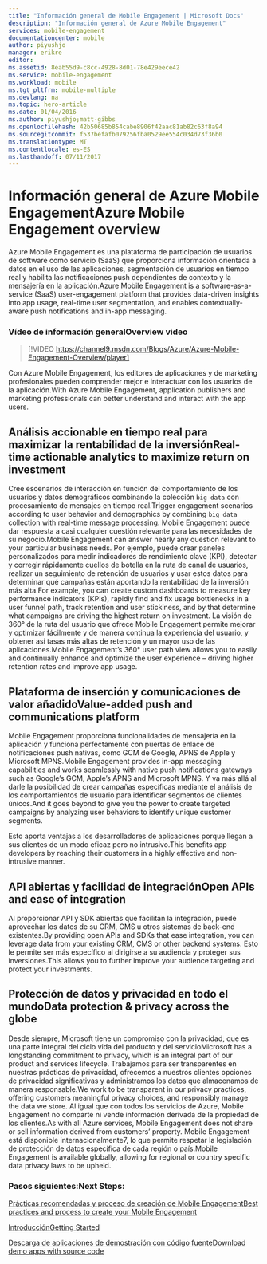 ```yaml
---
title: "Información general de Mobile Engagement | Microsoft Docs"
description: "Información general de Azure Mobile Engagement"
services: mobile-engagement
documentationcenter: mobile
author: piyushjo
manager: erikre
editor: 
ms.assetid: 8eab55d9-c8cc-4928-8d01-78e429eece42
ms.service: mobile-engagement
ms.workload: mobile
ms.tgt_pltfrm: mobile-multiple
ms.devlang: na
ms.topic: hero-article
ms.date: 01/04/2016
ms.author: piyushjo;matt-gibbs
ms.openlocfilehash: 42b50685b854cabe8906f42aac81ab82c63f8a94
ms.sourcegitcommit: f537befafb079256fba0529ee554c034d73f36b0
ms.translationtype: MT
ms.contentlocale: es-ES
ms.lasthandoff: 07/11/2017
---
```

# <a name="azure-mobile-engagement-overview"></a><span data-ttu-id="86406-103">Información general de Azure Mobile Engagement</span><span class="sxs-lookup"><span data-stu-id="86406-103">Azure Mobile Engagement overview</span></span>
<span data-ttu-id="86406-104">Azure Mobile Engagement es una plataforma de participación de usuarios de software como servicio (SaaS) que proporciona información orientada a datos en el uso de las aplicaciones, segmentación de usuarios en tiempo real y habilita las notificaciones push dependientes de contexto y la mensajería en la aplicación.</span><span class="sxs-lookup"><span data-stu-id="86406-104">Azure Mobile Engagement is a software-as-a-service (SaaS) user-engagement platform that provides data-driven insights into app usage, real-time user segmentation, and enables contextually-aware push notifications and in-app messaging.</span></span>

### <a name="overview-video"></a><span data-ttu-id="86406-105">Vídeo de información general</span><span class="sxs-lookup"><span data-stu-id="86406-105">Overview video</span></span>
> [!VIDEO https://channel9.msdn.com/Blogs/Azure/Azure-Mobile-Engagement-Overview/player]
> 
> 

<span data-ttu-id="86406-106">Con Azure Mobile Engagement, los editores de aplicaciones y de marketing profesionales pueden comprender mejor e interactuar con los usuarios de la aplicación.</span><span class="sxs-lookup"><span data-stu-id="86406-106">With Azure Mobile Engagement, application publishers and marketing professionals can better understand and interact with the app users.</span></span>

## <a name="real-time-actionable-analytics-to-maximize-return-on-investment"></a><span data-ttu-id="86406-107">Análisis accionable en tiempo real para maximizar la rentabilidad de la inversión</span><span class="sxs-lookup"><span data-stu-id="86406-107">Real-time actionable analytics to maximize return on investment</span></span>
<span data-ttu-id="86406-108">Cree escenarios de interacción en función del comportamiento de los usuarios y datos demográficos combinando la colección `big data` con procesamiento de mensajes en tiempo real.</span><span class="sxs-lookup"><span data-stu-id="86406-108">Trigger engagement scenarios according to user behavior and demographics by combining `big data` collection with real-time message processing.</span></span> <span data-ttu-id="86406-109">Mobile Engagement puede dar respuesta a casi cualquier cuestión relevante para las necesidades de su negocio.</span><span class="sxs-lookup"><span data-stu-id="86406-109">Mobile Engagement can answer nearly any question relevant to your particular business needs.</span></span> <span data-ttu-id="86406-110">Por ejemplo, puede crear paneles personalizados para medir indicadores de rendimiento clave (KPI), detectar y corregir rápidamente cuellos de botella en la ruta de canal de usuarios, realizar un seguimiento de retención de usuarios y usar estos datos para determinar qué campañas están aportando la rentabilidad de la inversión más alta.</span><span class="sxs-lookup"><span data-stu-id="86406-110">For example, you can create custom dashboards to measure key performance indicators (KPIs), rapidly find and fix usage bottlenecks in a user funnel path, track retention and user stickiness, and by that determine what campaigns are driving the highest return on investment.</span></span> <span data-ttu-id="86406-111">La visión de 360° de la ruta del usuario que ofrece Mobile Engagement permite mejorar y optimizar fácilmente y de manera continua la experiencia del usuario, y obtener así tasas más altas de retención y un mayor uso de las aplicaciones.</span><span class="sxs-lookup"><span data-stu-id="86406-111">Mobile Engagement’s 360° user path view allows you to easily and continually enhance and optimize the user experience – driving higher retention rates and improve app usage.</span></span>

## <a name="value-added-push-and-communications-platform"></a><span data-ttu-id="86406-112">Plataforma de inserción y comunicaciones de valor añadido</span><span class="sxs-lookup"><span data-stu-id="86406-112">Value-added push and communications platform</span></span>
<span data-ttu-id="86406-113">Mobile Engagement proporciona funcionalidades de mensajería en la aplicación y funciona perfectamente con puertas de enlace de notificaciones push nativas, como GCM de Google, APNS de Apple y Microsoft MPNS.</span><span class="sxs-lookup"><span data-stu-id="86406-113">Mobile Engagement provides in-app messaging capabilities and works seamlessly with native push notifications gateways such as Google’s GCM, Apple’s APNS and Microsoft MPNS.</span></span> <span data-ttu-id="86406-114">Y va más allá al darle la posibilidad de crear campañas específicas mediante el análisis de los comportamientos de usuario para identificar segmentos de clientes únicos.</span><span class="sxs-lookup"><span data-stu-id="86406-114">And it goes beyond to give you the power to create targeted campaigns by analyzing user behaviors to identify unique customer segments.</span></span>

<span data-ttu-id="86406-115">Esto aporta ventajas a los desarrolladores de aplicaciones porque llegan a sus clientes de un modo eficaz pero no intrusivo.</span><span class="sxs-lookup"><span data-stu-id="86406-115">This benefits app developers by reaching their customers in a highly effective and non-intrusive manner.</span></span>

## <a name="open-apis-and-ease-of-integration"></a><span data-ttu-id="86406-116">API abiertas y facilidad de integración</span><span class="sxs-lookup"><span data-stu-id="86406-116">Open APIs and ease of integration</span></span>
<span data-ttu-id="86406-117">Al proporcionar API y SDK abiertas que facilitan la integración, puede aprovechar los datos de su CRM, CMS u otros sistemas de back-end existentes.</span><span class="sxs-lookup"><span data-stu-id="86406-117">By providing open APIs and SDKs that ease integration, you can leverage data from your existing CRM, CMS or other backend systems.</span></span> <span data-ttu-id="86406-118">Esto le permite ser más específico al dirigirse a su audiencia y proteger sus inversiones.</span><span class="sxs-lookup"><span data-stu-id="86406-118">This allows you to further improve your audience targeting and protect your investments.</span></span>

## <a name="data-protection--privacy-across-the-globe"></a><span data-ttu-id="86406-119">Protección de datos y privacidad en todo el mundo</span><span class="sxs-lookup"><span data-stu-id="86406-119">Data protection & privacy across the globe</span></span>
<span data-ttu-id="86406-120">Desde siempre, Microsoft tiene un compromiso con la privacidad, que es una parte integral del ciclo vida del producto y del servicio</span><span class="sxs-lookup"><span data-stu-id="86406-120">Microsoft has a longstanding commitment to privacy, which is an integral part of our product and services lifecycle.</span></span> <span data-ttu-id="86406-121">Trabajamos para ser transparentes en nuestras prácticas de privacidad, ofrecemos a nuestros clientes opciones de privacidad significativas y administramos los datos que almacenamos de manera responsable.</span><span class="sxs-lookup"><span data-stu-id="86406-121">We work to be transparent in our privacy practices, offering customers meaningful privacy choices, and responsibly manage the data we store.</span></span> <span data-ttu-id="86406-122">Al igual que con todos los servicios de Azure, Mobile Engagement no comparte ni vende información derivada de la propiedad de los clientes.</span><span class="sxs-lookup"><span data-stu-id="86406-122">As with all Azure services, Mobile Engagement does not share or sell information derived from customers’ property.</span></span> <span data-ttu-id="86406-123">Mobile Engagement está disponible internacionalmente7, lo que permite respetar la legislación de protección de datos específica de cada región o país.</span><span class="sxs-lookup"><span data-stu-id="86406-123">Mobile Engagement is available globally, allowing for regional or country specific data privacy laws to be upheld.</span></span>

### <a name="next-steps"></a><span data-ttu-id="86406-124">Pasos siguientes:</span><span class="sxs-lookup"><span data-stu-id="86406-124">Next Steps:</span></span>
[<span data-ttu-id="86406-125">Prácticas recomendadas y proceso de creación de Mobile Engagement</span><span class="sxs-lookup"><span data-stu-id="86406-125">Best practices and process to create your Mobile Engagement</span></span>](mobile-engagement-getting-started-best-practices.md)

[<span data-ttu-id="86406-126">Introducción</span><span class="sxs-lookup"><span data-stu-id="86406-126">Getting Started</span></span>](/index.md)

[<span data-ttu-id="86406-127">Descarga de aplicaciones de demostración con código fuente</span><span class="sxs-lookup"><span data-stu-id="86406-127">Download demo apps with source code</span></span>](https://aka.ms/azmedemoapps)

